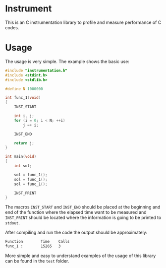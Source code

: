 # Instrument

This is an C instrumentation library to profile and measure performance of C codes.

# Usage

The usage is very simple. The example shows the basic use:

```c
#include "instrumentation.h"
#include <stdint.h>
#include <stdlib.h>

#define N 1000000

int func_1(void)
{
	INST_START

	int i, j;
	for (i = 0; i < N; ++i)
		j =+ i;

	INST_END

	return j;
}

int main(void)
{
	int sol;

	sol = func_1();
	sol = func_1();
	sol = func_1();

	INST_PRINT
}
```

The macros `INST_START` and `INST_END` should be placed at the beginning and end of the 
function where the elapsed time want to be measured and `INST_PRINT` should be located 
where the information is going to be printed to `stdout`.

After compiling and run the code the output should be approximately:

```bash
Function        Time    Calls
func_1 :        15265   3
```

More simple and easy to understand examples of the usage of this library can be found in the `test` folder.
